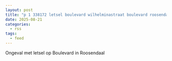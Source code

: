 ```yaml
---
layout: post
title: "p 1 338172 letsel boulevard wilhelminastraat boulevard roosendaal"
date: 2025-08-21
categories: 
  - rss
tags: 
  - feed
---
```


Ongeval met letsel op Boulevard in Roosendaal
